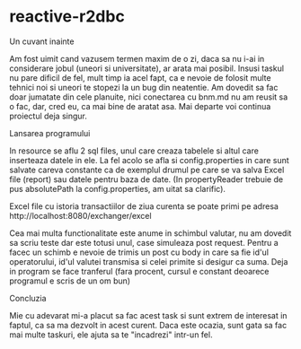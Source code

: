 # reactive-r2dbc

Un cuvant inainte 

  Am fost uimit cand vazusem termen maxim de o zi, daca sa nu i-ai in considerare jobul (uneori si universitate), ar arata mai posibil.
  Insusi taskul nu pare dificil de fel, mult timp ia acel fapt, ca e nevoie de folosit multe tehnici noi si uneori 
  te stopezi la un bug din neatentie. Am dovedit sa fac doar jumatate din cele planuite, nici conectarea cu bnm.md nu am reusit sa o fac,
  dar, cred eu, ca mai bine de aratat asa. Mai departe voi continua proiectul deja singur.
  
Lansarea programului 

  In resource se aflu 2 sql files, unul care creaza tabelele si altul care inserteaza datele in ele. La fel acolo se afla si
  config.properties in care sunt salvate careva constante ca de exemplul drumul pe care se va salva Excel file (report) sau datele pentru
  baza de date. (In propertyReader trebuie de pus absolutePath la config.properties, am uitat sa clarific).
  
  Excel file cu istoria transactiilor de ziua curenta se poate primi pe adresa http://localhost:8080/exchanger/excel
  
 Cea mai multa functionalitate este anume in schimbul valutar, nu am dovedit sa scriu teste dar este totusi unul, case simuleaza post request. 
 Pentru a facec un schimb e nevoie de trimis un post cu body in care sa fie id'ul operatorului, id'ul valutei transmisa si celei primite si desigur ca suma.
 Deja in program se face tranferul (fara procent, cursul e constant deoarece programul e scris de un om bun)
 
 Concluzia
 
 Mie cu adevarat mi-a placut sa fac acest task si sunt extrem de interesat in faptul, ca sa ma dezvolt in acest curent. Daca este ocazia, sunt gata 
 sa fac mai multe taskuri, ele ajuta sa te "incadrezi" intr-un fel.
  
  
